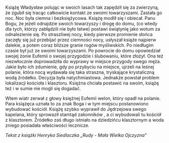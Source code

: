 Książę Władysław polując w swoich lasach tak zapędził się za zwierzyną, że
zgubił się tracąc całkowicie kontakt ze swoimi towarzyszami. Zastała go noc. Noc
była ciemna i bezksiężycowa. Książę modlił się i obiecał. Panu Bogu, że jeżeli
odnajdzie swoich towarzyszy i drogę do domu, (co wtedy dla tych, którzy
zabłądzili nie było łatwe) postawi świątynię jako wotum za odnalezienie się. Po
straszliwej nocy, kiedy pierwsze promienie słońca zaczęły się już przebijać
przez ciemności nocy, usłyszał książe najpierw dalekie, a potem coraz bliższe
granie rogów myśliwskich. Po niedługim czasie był już ze swoimi towarzyszami. Po
powrocie do domu opowiedział swojej żonie Eufemii o swojej przygodzie i
ślubowaniu, które złożył. Ona też niezwłocznie doprowadziła do wyprawy w miejsce
przygody swego męża. Jakie było ich zdumienie, gdy po przybyciu na miejsce,
ujrzeli na leśnej polanie, która nocą wydawała się taka straszna, tryskające
krystaliczną wodą źródełko. Decyzja była natychmiastowa. Jednakże powstał
problem lokalizacji kościoła i klasztoru. Księżna chciała postawić na swoim,
książę też i w sumie nie mogli się dogadać.

Wtem wiatr zerwał z głowy księżnej Eufemii welon, który opadł na polanie. Para
książęca uznała to za znak Boga i w tym miejscu postanowiono wybudować kościół.
Książę szybko wyprawił do Jędrzejowa swego kapelana, który sprowaził stamtąd
zakonników , a ci wybudowali tu kościół z klasztorem. Źródełko zaś długo
istniało na dziedzińcu klasztornym a woda zniego posiadała właściwości
lecznicze.

_Tekst z książki Henryka Siedlaczka „Rudy - Mała Wielka Ojczyzna”_
